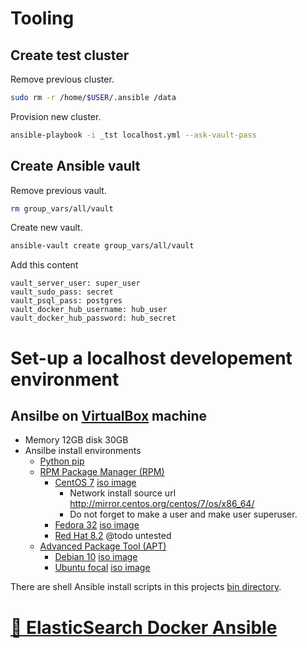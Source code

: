 # Tooling

## Create test cluster

Remove previous cluster.

```sh
sudo rm -r /home/$USER/.ansible /data
```

Provision new cluster.

```sh
ansible-playbook -i _tst localhost.yml --ask-vault-pass
```

## Create Ansible vault

Remove previous vault.

```sh
rm group_vars/all/vault
```

Create new vault.

```sh
ansible-vault create group_vars/all/vault
```

Add this content

```
vault_server_user: super_user
vault_sudo_pass: secret
vault_psql_pass: postgres
vault_docker_hub_username: hub_user
vault_docker_hub_password: hub_secret
```

# Set-up a localhost developement environment

## Ansilbe on [VirtualBox](http://virtualbox.org/wiki/Downloads) machine

- Memory 12GB disk 30GB
- Ansilbe install environments
    - [Python pip](http://pypi.org/project/pip)
    - [RPM Package Manager (RPM)](https://en.wikipedia.org/wiki/RPM_Package_Manager)
        - [CentOS 7](http://centos.org) [iso image](http://isoredirect.centos.org/centos/7/isos/x86_64/CentOS-7-x86_64-NetInstall-2003.iso)
            - Network install source url http://mirror.centos.org/centos/7/os/x86_64/
            - Do not forget to make a user and make user superuser.
        - [Fedora 32](http://getfedora.org) [iso image](https://download.fedoraproject.org/pub/fedora/linux/releases/32/Server/x86_64/iso/Fedora-Server-netinst-x86_64-32-1.6.iso)
        - [Red Hat 8.2](http://redhat.com) @todo untested
    - [Advanced Package Tool (APT)](http://en.wikipedia.org/wiki/APT_(software))
        - [Debian 10](http://debian.org) [iso image](https://cdimage.debian.org/debian-cd/current/amd64/iso-cd/debian-10.4.0-amd64-netinst.iso)
        - [Ubuntu focal](http://ubuntu.com) [iso image](https://releases.ubuntu.com/20.04/ubuntu-20.04-live-server-amd64.iso)

There are shell Ansible install scripts in this projects [bin directory](http://github.com/noud/elasticsearch-docker-ansible/tree/master/bin).

# [📁 ElasticSearch Docker Ansible](http://github.com/noud/elasticsearch-docker-ansible#elastics-kibana-elasticsearch-and-apaches-manifoldcf-in-docker-containers-provisioned-by-red-hats-ansible)